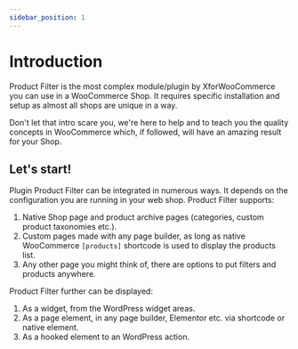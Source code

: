 ```yaml
---
sidebar_position: 1
---
```


# Introduction

Product Filter is the most complex module/plugin by XforWooCommerce you can use in a WooCommerce Shop. It requires specific installation and setup as almost all shops are unique in a way.

Don't let that intro scare you, we're here to help and to teach you the quality concepts in WooCommerce which, if followed, will have an amazing result for your Shop.

## Let's start!

Plugin Product Filter can be integrated in numerous ways. It depends on the configuration you are running in your web shop. Product Filter supports:

1. Native Shop page and product archive pages (categories, custom product taxonomies etc.).
2. Custom pages made with any page builder, as long as native WooCommerce `[products]` shortcode is used to display the products list.
3. Any other page you might think of, there are options to put filters and products anywhere.

Product Filter further can be displayed:

1. As a widget, from the WordPress widget areas.
2. As a page element, in any page builder, Elementor etc. via shortcode or native element.
3. As a hooked element to an WordPress action.
